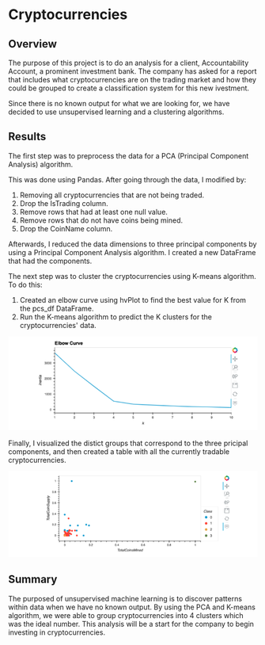 # Cryptocurrencies

## Overview

The purpose of this project is to do an analysis for a client, Accountability Account, a prominent investment bank. The company has asked for a report that includes what cryptocurrencies are on the trading market and how they could be grouped to create a classification system for this new ivestment.

Since there is no known output for what we are looking for, we have decided to use unsupervised learning and a clustering algorithms.

## Results

The first step was to preprocess the data for a PCA (Principal Component Analysis) algorithm.

This was done using Pandas. After going through the data, I modified by:

1. Removing all cryptocurrencies that are not being traded.
2. Drop the IsTrading column.
3. Remove rows that had at least one null value.
4. Remove rows that do not have coins being mined.
5. Drop the CoinName column.

Afterwards, I reduced the data dimensions to three principal components by using a Principal Component Analysis algorithm. I created a new DataFrame that had the components.

The next step was to cluster the cryptocurrencies using K-means algorithm. To do this:

1. Created an elbow curve using hvPlot to find the best value for K from the pcs_df DataFrame.
2. Run the K-means algorithm to predict the K clusters for the cryptocurrencies' data.


![elbow](https://github.com/bessobrien/Cryptocurrencies/blob/main/Resources/elbow.png)


Finally, I visualized the distict groups that correspond to the three pricipal components, and then created a table with all the currently tradable cryptocurrencies.

![scatter](https://github.com/bessobrien/Cryptocurrencies/blob/main/Resources/scatter.png)


## Summary

The purposed of unsupervised machine learning is to discover patterns within data when we have no known output. By using the PCA and K-means algorithm, we were able to group cryptocurrencies into 4 clusters which was the ideal number. This analysis will be a start for the company to begin investing in cryptocurrencies.
